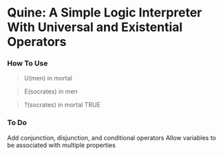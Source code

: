 # Quine: A Simple Logic Interpreter With Universal and Existential Operators #

### How To Use ###

>U(men) in mortal 

>E(socrates) in men

>?(socrates) in mortal
>TRUE

### To Do ###

Add conjunction, disjunction, and conditional operators
Allow variables to be associated with multiple properties

